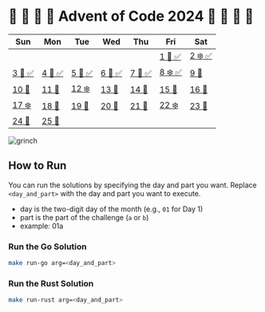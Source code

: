 # 🎁 🎄 🎅 🦌 Advent of Code 2024 🦌 🎅 🎄 🎁 


| Sun         | Mon         | Tue         | Wed         | Thu         | Fri         | Sat         |
|-------------|-------------|-------------|-------------|-------------|-------------|-------------|
|             |             |             |             |             | [1 🌟 ✅](https://adventofcode.com/2024/day/1) | [2 ❄️ ✅](https://adventofcode.com/2024/day/2) |
| [3 🎅 ✅](https://adventofcode.com/2024/day/3) | [4 🎁 ✅](https://adventofcode.com/2024/day/4) | [5 🌟 ✅](https://adventofcode.com/2024/day/5) | [6 🎄 ✅](https://adventofcode.com/2024/day/6) | [7 🔔 ✅](https://adventofcode.com/2024/day/7) | [8 ❄️ ✅](https://adventofcode.com/2024/day/8) | [9 🦌](https://adventofcode.com/2024/day/9) |
| [10 🎁](https://adventofcode.com/2024/day/10) | [11 🎅](https://adventofcode.com/2024/day/11) | [12 ❄️](https://adventofcode.com/2024/day/12) | [13 🦌](https://adventofcode.com/2024/day/13) | [14 🎄](https://adventofcode.com/2024/day/14) | [15 🔔](https://adventofcode.com/2024/day/15) | [16 🎁](https://adventofcode.com/2024/day/16) |
| [17 ❄️](https://adventofcode.com/2024/day/17) | [18 🎅](https://adventofcode.com/2024/day/18) | [19 🦌](https://adventofcode.com/2024/day/19) | [20 🎄](https://adventofcode.com/2024/day/20) | [21 🔔](https://adventofcode.com/2024/day/21) | [22 ❄️](https://adventofcode.com/2024/day/22) | [23 🎅](https://adventofcode.com/2024/day/23) |
| [24 🎄](https://adventofcode.com/2024/day/24) | [25 🎉](https://adventofcode.com/2024/day/25) |             |             |             |             |             |


![grinch](https://media.giphy.com/media/tF0SDkPwTBz8ArU9Pr/giphy.gif)


## How to Run
You can run the solutions by specifying the day and part you want. Replace `<day_and_part>` with the day and part you want to execute.
- day is the two-digit day of the month (e.g., `01` for Day 1)
- part is the part of the challenge (`a` or `b`)
- example: 01a

### Run the Go Solution
```bash
make run-go arg=<day_and_part>
```

### Run the Rust Solution
```bash
make run-rust arg=<day_and_part>
